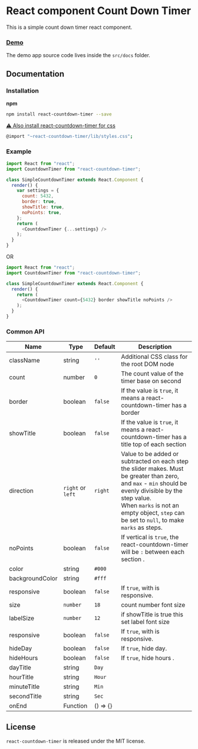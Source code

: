 # React component Count Down Timer

This is a simple count down timer react component.

### [Demo](https://savalanpour.github.io/react-countdown-timer/)

The demo app source code lives inside the `src/docs` folder. 

## Documentation

### Installation

**npm**

```bash
npm install react-countdown-timer --save
```

[⚠️ Also install react-countdown-timer for css](https://github.com/markusenglund/react-npm-component-starter#what-about-css)

```bash
@import "~react-countdown-timer/lib/styles.css";
```


### Example

```js
import React from "react";
import CountdownTimer from "react-countdown-timer";

class SimpleCountdownTimer extends React.Component {
  render() {
    var settings = {
      count: 5432,
      border: true,
      showTitle: true,
      noPoints: true,
    };
    return (
      <CountdownTimer {...settings} />
    );
  }
}
```


OR


```js
import React from "react";
import CountdownTimer from "react-countdown-timer";

class SimpleCountdownTimer extends React.Component {
  render() {
    return (
      <CountdownTimer count={5432} border showTitle noPoints />
    );
  }
}
```




### Common API

| Name         | Type    | Default | Description |
| ------------ | ------- | ------- | ----------- |
| className | string | `''` | Additional CSS class for the root DOM node |
| count | number | `0` | The count value of the timer base on second |
| border | boolean | `false` | If the value is `true`, it means a react-countdown-timer has a border |
| showTitle | boolean | `false` | If the value is `true`, it means a react-countdown-timer has a title top of each section |
| direction | `right` or `left` | `right` | Value to be added or subtracted on each step the slider makes. Must be greater than zero, and `max` - `min` should be evenly divisible by the step value. <br /> When `marks` is not an empty object, `step` can be set to `null`, to make `marks` as steps. |
| noPoints | boolean | `false` | If vertical is `true`, the react-countdown-timer will be `:` between each section . |
| color | string | `#000` |  |
| backgroundColor | string | `#fff` |  |
| responsive | boolean | `false` | If `true`, with is responsive. |
| size | `number` | `18` | count number font size
| labelSize | `number` | `12` | if showTitle is true this set label font size
| responsive | boolean | `false` | If `true`, with is responsive. |
| hideDay | boolean | `false` | If `true`, hide day. |
| hideHours | boolean | `false` | If `true`, hide hours . |
| dayTitle | string | `Day` |  |
| hourTitle | string | `Hour` |  |
| minuteTitle | string | `Min` |  |
| secondTitle | string | `Sec` |  |
| onEnd | Function | () => {} | |

## License

`react-countdown-timer` is released under the MIT license.